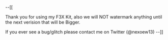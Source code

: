 --[[

Thank you for using my F3X Kit, also we will NOT watermark anything until the next verision that will be Bigger.

If you ever see a bug/glitch please contact me on Twitter (@nexoew13)
--]]
